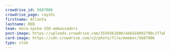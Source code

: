 ```yaml
---
crowdrise_id: 5687006
crowdrise_page: rayshi
firstname: Atlanta
lastname: RED
team: moca-spike-150-ambassadors
post-image: https://uploads.crowdrise.com/1559361600/eb6d18892790c1f7ab1b611a0bb05f57.jpg
card-image: https://cdn.crowdrise.com/v2/photo/file/member/5687006
type: club
---
```

